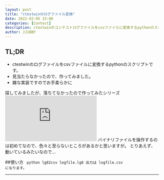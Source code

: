 ```yaml
---
layout: post
title: "ctestwinのログファイル変換"
date: 2022-02-05 15:00
categories: [Contest]
description: ctestwinのコンテストログファイルをcsvファイルに変換するpythonのスクリプトです
author: JJ1BBY
---
```


## TL;DR
* ctestwinのログファイルをcsvファイルに変換するpythonのスクリプトです。
* 見当たらなかったので、作ってみました。
* 雑な実装ですのでお手柔らかに

探してみましたが、落ちてなかったので作ってみたシリーズ
![ソースコード](https://github.com/JJ1BBY/lg82csv/blob/main/lg82csv.py)
バイナリファイルを操作するのは初めてなので、色々と至らないところがあるかと思いますが。
とりあえず、動いているみたいなので...

##使い方
<code>
python lg82csv logfile.lg8
出力は logfile.csv になります。
</code>

---

<script src="https://utteranc.es/client.js"
        repo="JJ1BBY/JJ1BBY.github.io"
        issue-term="pathname"
        theme="github-light"
        crossorigin="anonymous"
        async>
</script>

